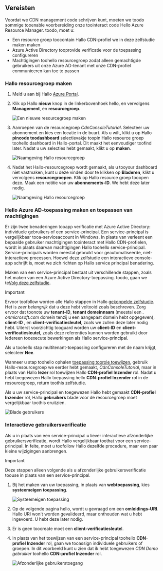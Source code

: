 ## <a name="prerequisites"></a>Vereisten
Voordat we CDN management code schrijven kunt, moeten we toodo sommige tooenable voorbereiding onze toointeract code Hello Azure Resource Manager.  toodo, moet u:

* Een resource groep toocontain Hallo CDN-profiel we in deze zelfstudie maken maken
* Azure Active Directory tooprovide verificatie voor de toepassing configureren
* Machtigingen toohello resourcegroep zodat alleen gemachtigde gebruikers uit onze Azure AD-tenant met onze CDN-profiel communiceren kan toe te passen

### <a name="creating-hello-resource-group"></a>Hallo resourcegroep maken
1. Meld u aan bij Hallo [Azure Portal](https://portal.azure.com).
2. Klik op Hallo **nieuw** knop in de linkerbovenhoek hello, en vervolgens **Management**, en **resourcegroep**.

    ![Een nieuwe resourcegroep maken](./media/cdn-app-dev-prep/cdn-new-rg-1-include.png)
3. Aanroepen van de resourcegroep *CdnConsoleTutorial*.  Selecteer uw abonnement en kies een locatie in de buurt.  Als u wilt, klikt u op Hallo **pincode toodashboard** selectievakje toopin Hallo resource groep toohello dashboard in Hallo-portal.  Dit maakt het eenvoudiger toofind later.  Nadat u uw selecties hebt gemaakt, klikt u op **maken**.

    ![Naamgeving Hallo resourcegroep](./media/cdn-app-dev-prep/cdn-new-rg-2-include.png)
4. Nadat het Hallo-resourcegroep wordt gemaakt, als u tooyour dashboard niet vastmaken, kunt u deze vinden door te klikken op **Bladeren**, klikt u vervolgens **resourcegroepen**.  Klik op Hallo resource groep tooopen deze.  Maak een notitie van uw **abonnements-ID**.  We hebt deze later nodig.

    ![Naamgeving Hallo resourcegroep](./media/cdn-app-dev-prep/cdn-subscription-id-include.png)

### <a name="creating-hello-azure-ad-application-and-applying-permissions"></a>Hello Azure AD-toepassing maken en toepassen van machtigingen
Er zijn twee benaderingen tooapp verificatie met Azure Active Directory: individuele gebruikers of een service-principal. Een service-principal is vergelijkbaar tooa-serviceaccount in Windows.  In plaats van verleent een bepaalde gebruiker machtigingen toointeract met Hallo CDN-profielen, wordt in plaats daarvan machtigingen Hallo toohello service-principal.  Service-principals worden meestal gebruikt voor geautomatiseerde, niet-interactieve processen.  Hoewel deze zelfstudie een interactieve console-app schrijft is, moet we zich richten op Hallo service principal benadering.

Maken van een service-principal bestaat uit verschillende stappen, zoals het maken van een Azure Active Directory-toepassing.  toodo, gaan we te[Volg deze zelfstudie](../articles/resource-group-create-service-principal-portal.md).

> [!IMPORTANT]
> Ervoor toofollow worden alle Hallo stappen in Hallo [gekoppelde zelfstudie](../articles/resource-group-create-service-principal-portal.md).  Het is *zeer belangrijk* dat u deze hebt voltooid zoals beschreven.  Zorg ervoor dat toonote uw **tenant-ID**, **tenant domeinnaam** (meestal een *. onmicrosoft.com* domein tenzij u een aangepast domein hebt opgegeven), **client-ID** , en **client-verificatiesleutel**, zoals we zullen deze later nodig hebt.  Uiterst voorzichtig tooguard worden uw **client-ID** en **client-verificatiesleutel**, zoals deze referenties kunnen worden gebruikt door iedereen tooexecute bewerkingen als Hallo service-principal.
>
> Als u toohello stap multitenant-toepassing configureren met de naam krijgt, selecteer **Nee**.
>
> Wanneer u stap toohello ophalen [toepassing toorole toewijzen](../articles/azure-resource-manager/resource-group-create-service-principal-portal.md#assign-application-to-role), gebruik Hallo-resourcegroep we eerder hebt gemaakt, *CdnConsoleTutorial*, maar in plaats van Hallo **lezer** rol toewijzen Hallo **CDN-profiel Inzender** rol.  Nadat u hebt toegewezen Hallo toepassing hello **CDN-profiel Inzender** rol in de resourcegroep, return toothis zelfstudie. 
>
>

Als u uw service-principal en toegewezen Hallo hebt gemaakt **CDN-profiel Inzender** rol, Hallo **gebruikers** blade voor de resourcegroep moet vergelijkbaar toothis eruitzien.

![Blade gebruikers](./media/cdn-app-dev-prep/cdn-service-principal-include.png)

### <a name="interactive-user-authentication"></a>Interactieve gebruikersverificatie
Als u in plaats van een service-principal u liever interactieve afzonderlijke gebruikersverificatie, wordt Hallo vergelijkbaar toothat voor een service-principal.  In feite, moet u toofollow Hallo dezelfde procedure, maar een paar kleine wijzigingen aanbrengen.

> [!IMPORTANT]
> Deze stappen alleen volgende als u afzonderlijke gebruikersverificatie toouse in plaats van een service-principal.
>
>

1. Bij het maken van uw toepassing, in plaats van **webtoepassing**, kies **systeemeigen toepassing**.

    ![Systeemeigen toepassing](./media/cdn-app-dev-prep/cdn-native-application-include.png)
2. Op de volgende pagina hello, wordt u gevraagd om een **omleidings-URI**.  Hallo URI won't worden gevalideerd, maar onthouden wat u hebt ingevoerd.  U hebt deze later nodig.
3. Er is geen toocreate moet een **client-verificatiesleutel**.
4. In plaats van het toewijzen van een service-principal toohello **CDN-profiel Inzender** rol, gaan we tooassign individuele gebruikers of groepen.  In dit voorbeeld kunt u zien dat ik hebt toegewezen *CDN Demo gebruiker* toohello **CDN-profiel Inzender** rol.  

    ![Afzonderlijke gebruikerstoegang](./media/cdn-app-dev-prep/cdn-aad-user-include.png)
